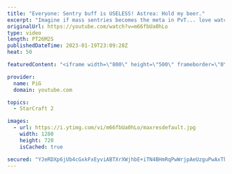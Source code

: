```yaml
---
title: "Everyone: Sentry buff is USELESS! Astrea: Hold my beer."
excerpt: "Imagine if mass sentries becomes the meta in PvT... love watching Astrea's creative plays -- 🐷 Second Channel for Learning Resources: https://www.youtube.com/c/PiGRandom 🐷 Third Channel for Daily Pro Casts: https://www.youtube.com/c/PiGCasts -- 🐷 Watch live at https://www.twitch.tv/x5_pig 🐷 Support"
originalUrl: https://youtube.com/watch?v=m66fbUa0hLo
type: video
length: PT26M2S
publishedDateTime: 2023-01-19T23:09:28Z
heat: 50

featuredContent: "<iframe width=\"800\" height=\"500\" frameborder=\"0\" src=\"https://www.youtube.com/embed/m66fbUa0hLo\" allow=\"accelerometer; autoplay; encrypted-media; gyroscope; picture-in-picture\" allowfullscreen></iframe>"

provider:
  name: PiG
  domain: youtube.com

topics:
  - StarCraft 2

images:
  - url: https://i.ytimg.com/vi/m66fbUa0hLo/maxresdefault.jpg
    width: 1280
    height: 720
    isCached: true

secured: "YJeRDXp6jUb4cGxkFxEyviABTXrXWjhbE+iTN4BHmRqPwWrjpAeUzguPwAxTkApgxcaN01jQJde2SSWtvOVAkxh8IccHVjZUcfC0i8ilb8W5vfouB6/9of/tbjQl6JJ2KkD1zN6GohjVlHSyrSqI0Svz4YbaFcwix8OiO5a0EEAP0X2L1uQWAmLpKV2Spg7aQe+/pN7WMHZ8l23EdmKrOIyQa2LCQLw51jiqZ/XTIcBiTwNF/R/sgEP75WNMrTaDML/TA5aZpsvyAWQAXIZ+bZc8Bez1SND4We2BuTMSi81Tq2WAtxMU/kE/hYC6VnGOLRwo2XzKKGxn33Cz34BlJTpZAOh2LCUhRSSYQP65V+s+dtXK1hSOVmY1pZzYk07Nswxocx+4jGsamGHVsAXJcmKzIKS5li2RtkxdDJxc/xw=;aCEGtGo3Xk8TkMyRWPg2Gg=="
---
```


